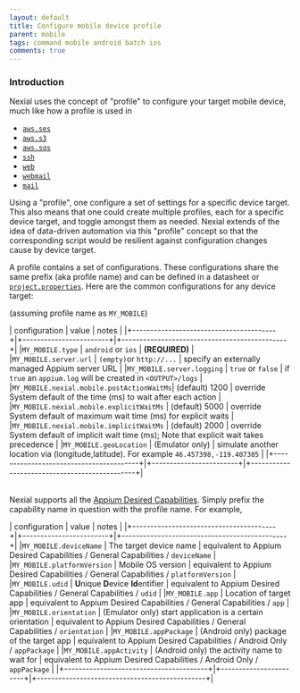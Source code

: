 ```yaml
---
layout: default
title: Configure mobile device profile
parent: mobile
tags: command mobile android batch ios
comments: true
---
```



### Introduction
Nexial uses the concept of "profile" to configure your target mobile device, much like how a profile is used in
- [`aws.ses`](../aws.ses)
- [`aws.s3`](../aws.s3)
- [`aws.sqs`](../aws.sqs)
- [`ssh`](../ssh)
- [`web`](../web)
- [`webmail`](../webmail)
- [`mail`](../mail)

Using a "profile", one configure a set of settings for a specific device target. This also means that one could create
multiple profiles, each for a specific device target, and toggle amongst them as needed. Nexial extends of the idea of
data-driven automation via this "profile" concept so that the corresponding script would be resilient against 
configuration changes cause by device target.

A profile contains a set of configurations. These configurations share the same prefix (aka profile name) and can be
defined in a datasheet or [`project.properties`](../../userguide/UnderstandingProjectStructure#artifactprojectproperties).
Here are the common configurations for any device target:

(assuming profile name as `MY_MOBILE`)

| configuration                            | value                    | notes                                          |
|+----------------------------------------+|+------------------------+|+----------------------------------------------+|
|`MY_MOBILE.type`	                         | `android` or `ios`       | **(REQUIRED)**                                 |       
|`MY_MOBILE.server.url`	                   | `(empty)`or `http://...` | specify an externally managed Appium server URL |
|`MY_MOBILE.server.logging`	               | `true` or `false`        | if `true` an `appium.log` will be created in `<OUTPUT>/logs` | 
|`MY_MOBILE.nexial.mobile.postActionWaitMs`| (default) 1200           | override System default of the time (ms) to wait after each action |
|`MY_MOBILE.nexial.mobile.explicitWaitMs`	 | (default) 5000           | override System default of maximum wait time (ms) for explicit waits |
|`MY_MOBILE.nexial.mobile.implicitWaitMs`	 | (default) 2000           | override System default of implicit wait time (ms); Note that explicit wait takes precedence |
|`MY_MOBILE.geoLocation`	                 | (Emulator only)          | simulate another location via (longitude,latitude). For example `46.457398,-119.407305` |
|+----------------------------------------+|+------------------------+|+----------------------------------------------+|

<br/>Nexial supports all the <a href="https://appium.io/docs/en/writing-running-appium/caps/" class="external-link"
target="_nexial_link">Appium Desired Capabilities</a>. Simply prefix the capability name in question with the profile
name. For example,

| configuration                            | value                    | notes                                          |
|+----------------------------------------+|+------------------------+|+----------------------------------------------+|
|`MY_MOBILE.deviceName`	                   | The target device name   | equivalent to Appium Desired Capabilities / General Capabilities / `deviceName` |
|`MY_MOBILE.platformVersion`	             | Mobile OS version        | equivalent to Appium Desired Capabilities / General Capabilities / `platformVersion` |
|`MY_MOBILE.udid`	                         | **U**nique **D**evice **Id**entifier | equivalent to Appium Desired Capabilities / General Capabilities / `udid` |
|`MY_MOBILE.app`	                         | Location of target app   | equivalent to Appium Desired Capabilities / General Capabilities / `app` |
|`MY_MOBILE.orientation`	                 | (Emulator only) start application is a certain orientation | equivalent to Appium Desired Capabilities / General Capabilities / `orientation` |
|`MY_MOBILE.appPackage`                    | (Android only) package of the target app | equivalent to Appium Desired Capabilities / Android Only / `appPackage` |
|`MY_MOBILE.appActivity`	                 | (Android only) the activity name to wait for | equivalent to Appium Desired Capabilities / Android Only / `appPackage` |
|+----------------------------------------+|+-----------------------+|+-----------------------------------------------+|

